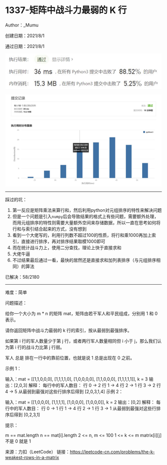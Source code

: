 # 1337-矩阵中战斗力最弱的 K 行

Author：_Mumu

创建日期：2021/8/1

通过日期：2021/8/1

![](./通过截图2.jpg)

![](./通过截图1.jpg)

*****

踩过的坑：

1. 第一反应是矩阵乘法来算行和，然后利用python对元组排序的特性来解决问题
2. 但是一个问题是引入`numpy`后会导致结果的格式上有些问题，需要额外处理，而用元组排序的特性则需要大量额外空间来存储数据，所以一直在思考如何将行和与索引结合起来的方式，没有想到
3. 看到一个大佬写的，利用行列数不超过100的性质，将行和乘1000再加上索引，直接进行排序，再对排序结果取模1000即可
4. 而在统计战斗力上，使用二分查找，理论上快于直接求和
5. 大佬牛逼
6. 不过结果最后通过一看，最快的居然还是直接求和加列表排序（与元组排序相同）的算法

已解决：58/2180

*****

难度：简单

问题描述：

给你一个大小为 m * n 的矩阵 mat，矩阵由若干军人和平民组成，分别用 1 和 0 表示。

请你返回矩阵中战斗力最弱的 k 行的索引，按从最弱到最强排序。

如果第 i 行的军人数量少于第 j 行，或者两行军人数量相同但 i 小于 j，那么我们认为第 i 行的战斗力比第 j 行弱。

军人 总是 排在一行中的靠前位置，也就是说 1 总是出现在 0 之前。

 

示例 1：

输入：mat = 
[[1,1,0,0,0],
 [1,1,1,1,0],
 [1,0,0,0,0],
 [1,1,0,0,0],
 [1,1,1,1,1]], 
k = 3
输出：[2,0,3]
解释：
每行中的军人数目：
行 0 -> 2 
行 1 -> 4 
行 2 -> 1 
行 3 -> 2 
行 4 -> 5 
从最弱到最强对这些行排序后得到 [2,0,3,1,4]
示例 2：

输入：mat = 
[[1,0,0,0],
 [1,1,1,1],
 [1,0,0,0],
 [1,0,0,0]], 
k = 2
输出：[0,2]
解释： 
每行中的军人数目：
行 0 -> 1 
行 1 -> 4 
行 2 -> 1 
行 3 -> 1 
从最弱到最强对这些行排序后得到 [0,2,3,1]


提示：

m == mat.length
n == mat[i].length
2 <= n, m <= 100
1 <= k <= m
matrix[i][j] 不是 0 就是 1

来源：力扣（LeetCode）
链接：https://leetcode-cn.com/problems/the-k-weakest-rows-in-a-matrix